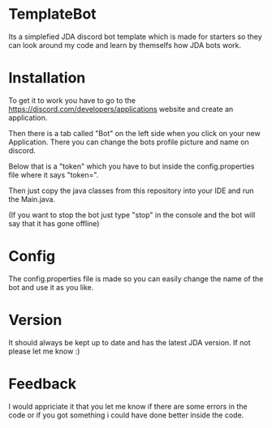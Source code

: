 # TemplateBot
Its a simplefied JDA discord bot template which is made for starters so they can look around my code and learn by themselfs how JDA bots work.


# Installation
To get it to work you have to go to the https://discord.com/developers/applications website and create an application.

Then there is a tab called "Bot" on the left side when you click on your new Application. There you can change the bots profile picture and name on discord.

Below that is a "token" which you have to but inside the config.properties file where it says "token=".

Then just copy the java classes from this repository into your IDE and run the Main.java.

(If you want to stop the bot just type "stop" in the console and the bot will say that it has gone offline)


# Config
The config.properties file is made so you can easily change the name of the bot and use it as you like.


# Version
It should always be kept up to date and has the latest JDA version.
If not please let me know :)


# Feedback
I would appriciate it that you let me know if there are some errors in the code or if you got something i could have done better inside the code.

